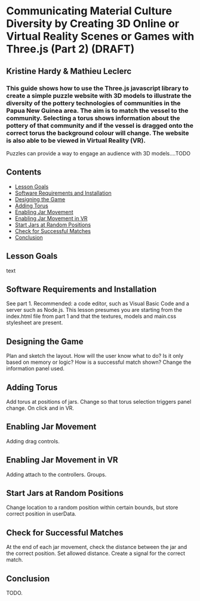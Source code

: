 # Communicating Material Culture Diversity by Creating 3D Online or Virtual Reality Scenes or Games with Three.js (Part 2) (DRAFT)

## Kristine Hardy & Mathieu Leclerc

### This guide shows how to use the Three.js javascript library to create a simple puzzle website with 3D models to illustrate the diversity of the pottery technologies of communities in the Papua New Guinea area. The aim is to match the vessel to the community. Selecting a torus shows information about the pottery of that community and if the vessel is dragged onto the correct torus the background colour will change. The website is also able to be viewed in Virtual Reality (VR).

Puzzles can provide a way to engage an audience with 3D models....TODO

## Contents
- [Lesson Goals](#lesson-goals)
- [Software Requirements and Installation](#software-requirements-and-installation)
- [Designing the Game](#designing-the-game)
- [Adding Torus](#adding-torus)
- [Enabling Jar Movement](#enabling-jar-movement)
- [Enabling Jar Movement in VR](#enabling-jar-movement-in-vr)
- [Start Jars at Random Positions](#start-jars-at-random-positions)
- [Check for Successful Matches](#check-for-successful-matches)
- [Conclusion](#conclusion)


## Lesson Goals
text
## Software Requirements and Installation

See part 1. Recommended: a code editor, such as Visual Basic Code and a server such as Node.js.
This lesson presumes you are starting from the index.html file from part 1 and that the textures, models and main.css stylesheet are present. 

## Designing the Game

Plan and sketch the layout. How will the user know what to do? Is it only based on memory or logic? How is a successful match shown? Change the information panel used.

## Adding Torus

Add torus at positions of jars. Change so that torus selection triggers panel change. On click and in VR.

## Enabling Jar Movement

Adding drag controls.

## Enabling Jar Movement in VR

Adding attach to the controllers. Groups.

## Start Jars at Random Positions

Change location to a random position within certain bounds, but store correct position in userData.

## Check for Successful Matches

At the end of each jar movement, check the distance between the jar and the correct position. Set allowed distance. Create a signal for the correct match.

## Conclusion

TODO.

